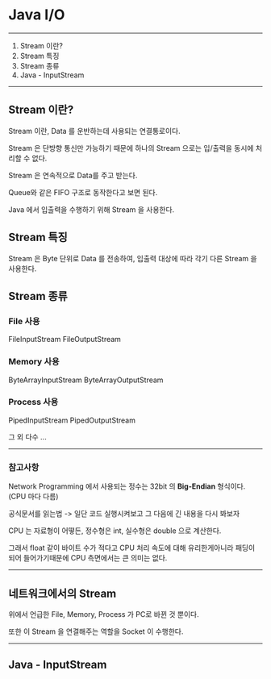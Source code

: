 # Java I/O

---

1. Stream 이란?
2. Stream 특징
3. Stream 종류
4. Java - InputStream

---

## Stream 이란?

Stream 이란, Data 를 운반하는데 사용되는 연결통로이다.

Stream 은 단방향 통신만 가능하기 때문에 하나의 Stream 으로는 입/출력을 동시에 처리할 수 없다.

Stream 은 연속적으로 Data를 주고 받는다.

Queue와 같은 FIFO 구조로 동작한다고 보면 된다.

Java 에서 입출력을 수행하기 위해 Stream 을 사용한다.

## Stream 특징

Stream 은 Byte 단위로 Data 를 전송하여, 입출력 대상에 따라 각기 다른 Stream 을 사용한다.

## Stream 종류

### File 사용
FileInputStream
FileOutputStream

### Memory 사용
ByteArrayInputStream
ByteArrayOutputStream

### Process 사용
PipedInputStream
PipedOutputStream


그 외 다수 ...

---

### 참고사항

Network Programming 에서 사용되는 정수는 32bit 의 **Big-Endian** 형식이다. (CPU 마다 다름)

공식문서를 읽는법 -> 일단 코드 실행시켜보고 그 다음에 긴 내용을 다시 봐보자

CPU 는 자료형이 어떻든, 정수형은 int, 실수형은 double 으로 계산한다.

그래서 float 같이 바이트 수가 적다고 CPU 처리 속도에 대해 유리한게아니라 패딩이 되어 들어가기때문에 CPU 측면에서는 큰 의미는 없다. 

---

## 네트워크에서의 Stream

위에서 언급한 File, Memory, Process 가 PC로 바뀐 것 뿐이다.

또한 이 Stream 을 연결해주는 역할을 Socket 이 수행한다.

---

## Java - InputStream

